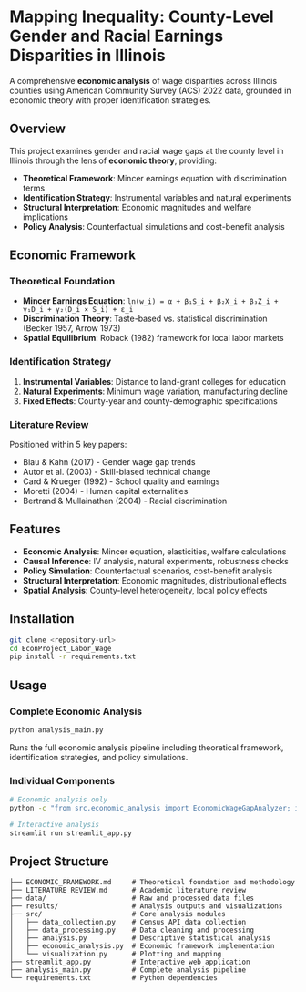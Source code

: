 # Mapping Inequality: County-Level Gender and Racial Earnings Disparities in Illinois

A comprehensive **economic analysis** of wage disparities across Illinois counties using American Community Survey (ACS) 2022 data, grounded in economic theory with proper identification strategies.

## Overview

This project examines gender and racial wage gaps at the county level in Illinois through the lens of **economic theory**, providing:
- **Theoretical Framework**: Mincer earnings equation with discrimination terms
- **Identification Strategy**: Instrumental variables and natural experiments
- **Structural Interpretation**: Economic magnitudes and welfare implications
- **Policy Analysis**: Counterfactual simulations and cost-benefit analysis

## Economic Framework

### Theoretical Foundation
- **Mincer Earnings Equation**: `ln(w_i) = α + β₁S_i + β₂X_i + β₃Z_i + γ₁D_i + γ₂(D_i × S_i) + ε_i`
- **Discrimination Theory**: Taste-based vs. statistical discrimination (Becker 1957, Arrow 1973)
- **Spatial Equilibrium**: Roback (1982) framework for local labor markets

### Identification Strategy
1. **Instrumental Variables**: Distance to land-grant colleges for education
2. **Natural Experiments**: Minimum wage variation, manufacturing decline
3. **Fixed Effects**: County-year and county-demographic specifications

### Literature Review
Positioned within 5 key papers:
- Blau & Kahn (2017) - Gender wage gap trends
- Autor et al. (2003) - Skill-biased technical change
- Card & Krueger (1992) - School quality and earnings
- Moretti (2004) - Human capital externalities
- Bertrand & Mullainathan (2004) - Racial discrimination

## Features

- **Economic Analysis**: Mincer equation, elasticities, welfare calculations
- **Causal Inference**: IV analysis, natural experiments, robustness checks
- **Policy Simulation**: Counterfactual scenarios, cost-benefit analysis
- **Structural Interpretation**: Economic magnitudes, distributional effects
- **Spatial Analysis**: County-level heterogeneity, local policy effects

## Installation

```bash
git clone <repository-url>
cd EconProject_Labor_Wage
pip install -r requirements.txt
```

## Usage

### Complete Economic Analysis
```bash
python analysis_main.py
```
Runs the full economic analysis pipeline including theoretical framework, identification strategies, and policy simulations.

### Individual Components
```bash
# Economic analysis only
python -c "from src.economic_analysis import EconomicWageGapAnalyzer; import pandas as pd; data = pd.read_csv('data/illinois_county_processed.csv'); analyzer = EconomicWageGapAnalyzer(data); analyzer.run_complete_economic_analysis()"

# Interactive analysis
streamlit run streamlit_app.py
```

## Project Structure

```
├── ECONOMIC_FRAMEWORK.md     # Theoretical foundation and methodology
├── LITERATURE_REVIEW.md      # Academic literature review
├── data/                     # Raw and processed data files
├── results/                  # Analysis outputs and visualizations
├── src/                      # Core analysis modules
│   ├── data_collection.py    # Census API data collection
│   ├── data_processing.py    # Data cleaning and processing
│   ├── analysis.py           # Descriptive statistical analysis
│   ├── economic_analysis.py  # Economic framework implementation
│   └── visualization.py      # Plotting and mapping
├── streamlit_app.py          # Interactive web application
├── analysis_main.py          # Complete analysis pipeline
└── requirements.txt          # Python dependencies
```